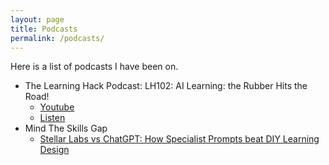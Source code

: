 ```yaml
---
layout: page
title: Podcasts
permalink: /podcasts/
---
```

Here is a list of podcasts I have been on.
- The Learning Hack Podcast: LH102: AI Learning: the Rubber Hits the Road!
  - [Youtube](https://www.youtube.com/watch?v=9K80mrjRSQE)
  - [Listen](https://learninghack.libsyn.com/lh-102-ai-learning-the-rubber-hits-the-road-with-saskia-huusen-sanne-mateman-and-callum-clark)
- Mind The Skills Gap
  - [Stellar Labs vs ChatGPT: How Specialist Prompts beat DIY Learning Design](https://podcasts.apple.com/za/podcast/stellar-labs-vs-chat-gpt-how-specialist-prompts-beats/id1501325066?i=1000648056188)